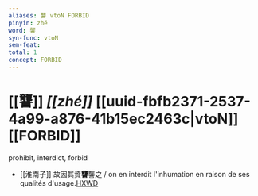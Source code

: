 ```yaml
---
aliases: 讋 vtoN FORBID
pinyin: zhé
word: 讋
syn-func: vtoN
sem-feat: 
total: 1
concept: FORBID 
---
```

# [[讋]] *[[zhé]]*  [[uuid-fbfb2371-2537-4a99-a876-41b15ec2463c|vtoN]] [[FORBID]]
prohibit, interdict, forbid
 - [[淮南子]] 故因其資**讋**讋之 / on en interdit l'inhumation en raison de ses qualités d'usage.[HXWD](https://hxwd.org/textview.html?location=KR3j0010_tls_013-33a.30)